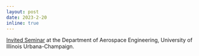 ```yaml
---
layout: post
date: 2023-2-20
inline: true
---
```


[Invited Seminar](https://calendars.illinois.edu/detail/7097/33444382) at the Department of Aerospace Engineering, University of Illinois Urbana-Champaign.
